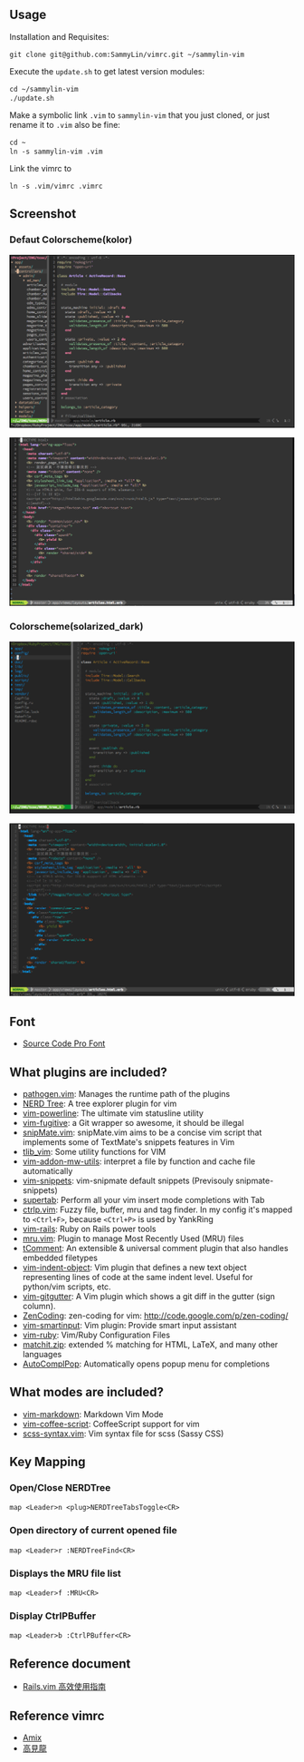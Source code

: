 ## Usage
Installation and Requisites:

    git clone git@github.com:SammyLin/vimrc.git ~/sammylin-vim

Execute the `update.sh` to get latest version modules:

    cd ~/sammylin-vim
    ./update.sh

Make a symbolic link `.vim` to ``sammylin-vim`` that you just cloned, or just rename it to `.vim` also be fine:

    cd ~
    ln -s sammylin-vim .vim

Link the vimrc to

    ln -s .vim/vimrc .vimrc

## Screenshot

### Defaut Colorscheme(kolor)

![image](https://github.com/SammyLin/vimrc/raw/master/screenshots/kolor-1.png)

![image](https://github.com/SammyLin/vimrc/raw/master/screenshots/kolor-2.png)

### Colorscheme(solarized_dark)

![image](https://github.com/SammyLin/vimrc/raw/master/screenshots/solarized_dark-1.png)

![image](https://github.com/SammyLin/vimrc/raw/master/screenshots/solarized_dark-2.png)

## Font

* [Source Code Pro Font](https://github.com/adobe/source-code-pro)

## What plugins are included?
* [pathogen.vim](https://github.com/tpope/vim-pathogen): Manages the runtime path of the plugins
* [NERD Tree](https://github.com/scrooloose/nerdtree): A tree explorer plugin for vim
* [vim-powerline](https://github.com/Lokaltog/vim-powerline): The ultimate vim statusline utility
* [vim-fugitive](https://github.com/tpope/vim-fugitive): a Git wrapper so awesome, it should be illegal
* [snipMate.vim](https://github.com/garbas/vim-snipmate): snipMate.vim aims to be a concise vim script that implements some of TextMate's snippets features in Vim
* [tlib_vim](https://github.com/tomtom/tlib_vim): Some utility functions for VIM 
* [vim-addon-mw-utils](https://github.com/MarcWeber/vim-addon-mw-utils): interpret a file by function and cache file automatically
* [vim-snippets](https://github.com/honza/vim-snippets): vim-snipmate default snippets (Previsouly snipmate-snippets)
* [supertab](https://github.com/ervandew/supertab): Perform all your vim insert mode completions with Tab
* [ctrlp.vim](https://github.com/kien/ctrlp.vim): Fuzzy file, buffer, mru and tag finder. In my config it's mapped to `<Ctrl+F>`, because `<Ctrl+P>` is used by YankRing
* [vim-rails](https://github.com/tpope/vim-rails): Ruby on Rails power tools
* [mru.vim](https://github.com/vim-scripts/mru.vim): Plugin to manage Most Recently Used (MRU) files
* [tComment](https://github.com/vim-scripts/tComment): An extensible & universal comment plugin that also handles embedded filetypes
* [vim-indent-object](https://github.com/michaeljsmith/vim-indent-object): Vim plugin that defines a new text object representing lines of code at the same indent level. Useful for python/vim scripts, etc.
* [vim-gitgutter](https://github.com/airblade/vim-gitgutter): A Vim plugin which shows a git diff in the gutter (sign column).
* [ZenCoding](https://github.com/mattn/zencoding-vim): zen-coding for vim: http://code.google.com/p/zen-coding/ 
* [vim-smartinput](https://github.com/kana/vim-smartinput): Vim plugin: Provide smart input assistant
* [vim-ruby](https://github.com/vim-ruby/vim-ruby): Vim/Ruby Configuration Files
* [matchit.zip](https://github.com/vim-scripts/matchit.zip): extended % matching for HTML, LaTeX, and many other languages 
* [AutoComplPop](https://github.com/vim-scripts/AutoComplPop): Automatically opens popup menu for completions

## What modes are included?
* [vim-markdown](https://github.com/plasticboy/vim-markdown): Markdown Vim Mode
* [vim-coffee-script](https://github.com/kchmck/vim-coffee-script): CoffeeScript support for vim
* [scss-syntax.vim](https://github.com/cakebaker/scss-syntax.vim): Vim syntax file for scss (Sassy CSS)


## Key Mapping

### Open/Close NERDTree

    map <Leader>n <plug>NERDTreeTabsToggle<CR>

### Open directory of current opened file

    map <Leader>r :NERDTreeFind<CR>

### Displays the MRU file list

    map <Leader>f :MRU<CR>

### Display CtrlPBuffer 

    map <Leader>b :CtrlPBuffer<CR>

## Reference document

* [Rails.vim 高效使用指南](http://ruby-china.org/topics/4478)

## Reference vimrc

* [Amix](https://github.com/amix/vimrc)
* [高見龍](https://github.com/kaochenlong/eddie-vim)


